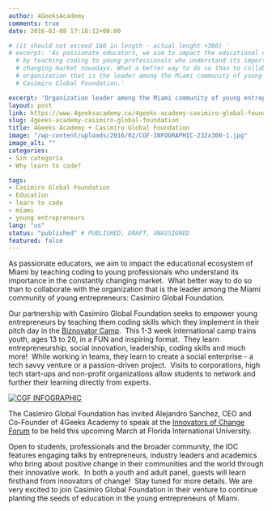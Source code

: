 ```yaml
---
author: 4GeeksAcademy
comments: true
date: 2016-02-08 17:18:12+00:00

# (it should not exceed 160 in length - actual lenght +360) '
# excerpt: 'As passionate educators, we aim to impact the educational ecosystem of Miami
  # by teaching coding to young professionals who understand its importance in the constantly
  # changing market nowadays. What a better way to do so than to collaborate with the
  # organization that is the leader among the Miami community of young entrepreneurs:
  # Casimiro Global Foundation.'

excerpt: 'Organization leader among the Miami community of young entrepreneurs: Casimiro Global Foundation.'
layout: post
link: https://www.4geeksacademy.co/4geeks-academy-casimiro-global-foundation/
slug: 4geeks-academy-casimiro-global-foundation
title: 4Geeks Academy + Casimiro Global Foundation
image: "/wp-content/uploads/2016/02/CGF-INFOGRAPHIC-232x300-1.jpg"
image_alt: ""
categories:
- Sin categoría
- Why learn to code?

tags:
- Casimiro Global Foundation
- Education
- learn to code
- miami
- young entrepreneurs
lang: "us"
status: "published" # PUBLISHED, DRAFT, UNASSIGNED
featured: false
---
```







As passionate educators, we aim to impact the educational ecosystem of Miami by teaching coding to young professionals who understand its importance in the constantly changing market.  What better way to do so than to collaborate with the organization that is the leader among the Miami community of young entrepreneurs: Casimiro Global Foundation. 



Our partnership with Casimiro Global Foundation seeks to empower young entrepreneurs by teaching them coding skills which they implement in their pitch day in the [Biznovator Camp](http://www.casimiroglobalfoundation.org/).  This 1-3 week international camp trains youth, ages 13 to 20, in a FUN and inspiring format.  They learn entrepreneurship, social innovation, leadership, coding skills and much more!  While working in teams, they learn to create a social enterprise - a tech savvy venture or a passion-driven project.  Visits to corporations, high tech start-ups and non-profit organizations allow students to network and further their learning directly from experts.



[![CGF INFOGRAPHIC](//wp-content/uploads/2016/02/CGF-INFOGRAPHIC-232x300-1.jpg)](https://storage.googleapis.com/4geeks-academy-website/blog/2016/02/CGF-INFOGRAPHIC.jpg)



The Casimiro Global Foundation has invited Alejandro Sanchez, CEO and Co-Founder of 4Geeks Academy to speak at the [Innovators of Change Forum](http://www.casimiroglobalfoundation.org/innovators-of-change/) to be held this upcoming March at Florida International University. 



Open to students, professionals and the broader community, the IOC features engaging talks by entrepreneurs, industry leaders and academics who bring about positive change in their communities and the world through their innovative work.  In both a youth and adult panel, guests will learn firsthand from innovators of change!  Stay tuned for more details. 
We are very excited to join Casimiro Global Foundation in their venture to continue planting the seeds of education in the young entrepreneurs of Miami.


